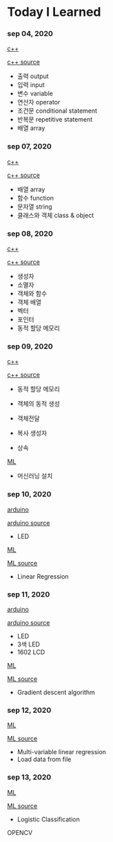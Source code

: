 # Today I Learned



### sep 04, 2020

[c++](https://github.com/bongwon-suh/TIL/blob/master/c%2B%2B/20200904.md)

[c++ source](https://github.com/bongwon-suh/TIL/tree/master/c%2B%2B/20200904)

- 출력 output
- 입력 input
- 변수 variable
- 연산자 operator
- 조건문 conditional statement
- 반복문 repetitive statement
- 배열 array



### sep 07, 2020

[c++](https://github.com/bongwon-suh/TIL/blob/master/c%2B%2B/20200907.md)

[c++ source](https://github.com/bongwon-suh/TIL/tree/master/c%2B%2B/20200907)

- 배열 array
- 함수 function
- 문자열 string
- 클래스와 객체 class & object



### sep 08, 2020

[c++](https://github.com/bongwon-suh/TIL/blob/master/c%2B%2B/20200908.md)

[c++ source](https://github.com/bongwon-suh/TIL/tree/master/c%2B%2B/20200908)

- 생성자
- 소멸자
- 객체와 함수
- 객체 배열
- 벡터
- 포인터
- 동적 할당 메모리



### sep 09, 2020

[c++](https://github.com/bongwon-suh/TIL/blob/master/c%2B%2B/20200909.md)

[c++ source](https://github.com/bongwon-suh/TIL/tree/master/c%2B%2B/20200909)

- 동적 할당 메모리

- 객체의 동적 생성

- 객체전달

- 복사 생성자

- 상속

  

[ML](https://github.com/bongwon-suh/TIL/blob/master/AI/ML/20200909.md)

- 머신러닝 설치



### sep 10, 2020

[arduino](https://github.com/bongwon-suh/TIL/blob/master/arduino/20200910.md)

[arduino source](https://github.com/bongwon-suh/TIL/tree/master/arduino/20200910)

- LED

  

[ML](https://github.com/bongwon-suh/TIL/blob/master/AI/ML/20200910.md)

[ML source](https://github.com/bongwon-suh/TIL/tree/master/AI/ML/20200910)

- Linear Regression



### sep 11, 2020

[arduino](https://github.com/bongwon-suh/TIL/blob/master/arduino/20200911.md)

[arduino source](https://github.com/bongwon-suh/TIL/tree/master/arduino/20200911)

- LED
- 3색 LED
- 1602 LCD



[ML](https://github.com/bongwon-suh/TIL/blob/master/AI/ML/20200911.md)

[ML source](https://github.com/bongwon-suh/TIL/tree/master/AI/ML/20200911)

- Gradient descent algorithm



### sep 12, 2020

[ML](https://github.com/bongwon-suh/TIL/blob/master/AI/ML/20200912.md)

[ML source](https://github.com/bongwon-suh/TIL/tree/master/AI/ML/20200912)

- Multi-variable linear regression
- Load data from file



### sep 13, 2020

[ML](https://github.com/bongwon-suh/TIL/blob/master/AI/ML/20200913.md)

[ML source](https://github.com/bongwon-suh/TIL/tree/master/AI/ML/20200913)

- Logistic Classification



OPENCV